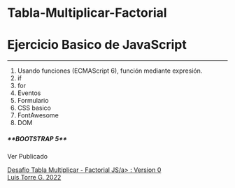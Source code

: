 # Tabla-Multiplicar-Factorial

<h1>Ejercicio Basico de JavaScript</h1>
<hr>

<ol>
  <li>Usando funciones (ECMAScript 6), función mediante expresión.</li>
  <li>if</li>
 <li>for</li>
 <li>Eventos</li>
  <li>Formulario</li>
  <li>CSS basico</li>
  <li>FontAwesome</li>
  <li>DOM</li>
  </ol>
  
  <h5>**BOOTSTRAP 5**</h5>
  
  <p>Ver Publicado</p>
  <a href="https://latiscool.github.io/Tabla-Multiplicar-Factorial/">Desafio Tabla Multiplicar - Factorial JS/a> : Version 0<br>
  Luis Torre G. 2022
